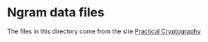 # Ngram data files
The files in this directory come from the site [Practical Cryptography](http://practicalcryptography.com/cryptanalysis/text-characterisation/quadgrams/)
